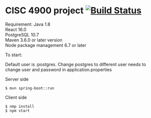 # CISC 4900 project [![Build Status](https://travis-ci.com/JunChen22/spring-boot-hibernate-psql-rest-api.svg?branch=master)](https://travis-ci.com/JunChen22/spring-boot-hibernate-psql-rest-api)

Requirement:
Java 1.8<br />
React 16.0  <br />
PostgreSQL 10.7 <br />
Maven 3.6.0 or later version  <br />
Node package management 6.7 or later

To start:<br />

Default user is :postgres.
Change postgres to different user needs to <br />
change user and password in application.properties<br />

Server side<br />
```
$ mvn spring-boot::run
```

Client side<br />
```
$ nmp install
$ npm start
```
